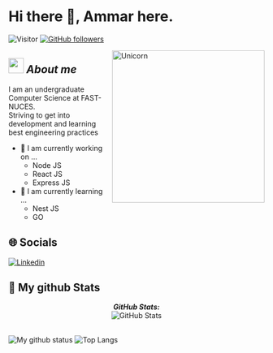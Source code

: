 # Hi there 👋, Ammar here. 
![Visitor](https://visitor-badge.laobi.icu/badge?page_id=Bhargavi-hash.repoName) [![GitHub followers](https://img.shields.io/github/followers/Bhargavi-hash.svg?style=social&label=Follow)](https://github.com/Bhargavi-hash?tab=followers)<br/>

<img align="right" width=300px alt="Unicorn" src="https://tenor.com/view/cat-typing-typing-on-computer-computer-work-laptop-gif-21481919" />

## <img src="https://media.giphy.com/media/ObNTw8Uzwy6KQ/giphy.gif" width="30px">&nbsp;***About me***

I am an undergraduate Computer Science at FAST-NUCES. <br>
Striving to get into development and learning best engineering practices
- 🔭 I am currently working on ...
  - Node JS
  - React JS
  - Express JS
- 🧐 I am currently learning ...
  - Nest JS
  - GO
  
## 🌐 Socials

<p><a href = "https://www.linkedin.com/in/muhammad-ammar-siddiqui-09b519221/"><img src = "https://img.shields.io/badge/-Ammar-Siddiqui-blue.svg?&style=plastic&logo=linkedin" alt="Linkedin"> </a></p>





<h2>👀 My github Stats</h2>

<div>
<!--   <p align="center">
    <b><em>Now listening to:</em></b> <br/>
    <img src="https://spotify-github-profile.vercel.app/api/view?uid=Bhargavi-hash&cover_image=true&theme=novatorem" alt="Now Listenting to" />
  </p> -->
  
  <p align="center">
  <b><em>GitHub Stats:</em></b> <br/>
    <img src="https://github-readme-streak-stats.herokuapp.com/?user=siddiki002" alt="GitHub Stats" /> <br/><br/>
  
</div>

![My github status](https://github-readme-stats.vercel.app/api?username=siddiki002&show_icons=true&include_all_commits=true)
![Top Langs](https://github-readme-stats.vercel.app/api/top-langs/?username=siddiki002&layout=compact)

<!--
**siddiki002/siddiki002** is a ✨ _special_ ✨ repository because its `README.md` (this file) appears on your GitHub profile.

Here are some ideas to get you started:

- 🔭 I’m currently working on ...
- 🌱 I’m currently learning ...
- 👯 I’m looking to collaborate on ...
- 🤔 I’m looking for help with ...
- 💬 Ask me about ...
- 📫 How to reach me: ...
- 😄 Pronouns: ...
- ⚡ Fun fact: ...
-->
